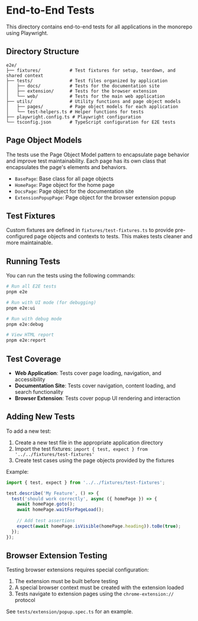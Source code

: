 # End-to-End Tests

This directory contains end-to-end tests for all applications in the monorepo using Playwright.

## Directory Structure

```
e2e/
├── fixtures/           # Test fixtures for setup, teardown, and shared context
├── tests/              # Test files organized by application
│   ├── docs/           # Tests for the documentation site
│   ├── extension/      # Tests for the browser extension
│   └── web/            # Tests for the main web application
├── utils/              # Utility functions and page object models
│   ├── pages/          # Page object models for each application
│   └── test-helpers.ts # Helper functions for tests
├── playwright.config.ts # Playwright configuration
└── tsconfig.json       # TypeScript configuration for E2E tests
```

## Page Object Models

The tests use the Page Object Model pattern to encapsulate page behavior and improve test maintainability. Each page has its own class that encapsulates the page's elements and behaviors.

- `BasePage`: Base class for all page objects
- `HomePage`: Page object for the home page
- `DocsPage`: Page object for the documentation site
- `ExtensionPopupPage`: Page object for the browser extension popup

## Test Fixtures

Custom fixtures are defined in `fixtures/test-fixtures.ts` to provide pre-configured page objects and contexts to tests. This makes tests cleaner and more maintainable.

## Running Tests

You can run the tests using the following commands:

```bash
# Run all E2E tests
pnpm e2e

# Run with UI mode (for debugging)
pnpm e2e:ui

# Run with debug mode
pnpm e2e:debug

# View HTML report
pnpm e2e:report
```

## Test Coverage

- **Web Application**: Tests cover page loading, navigation, and accessibility
- **Documentation Site**: Tests cover navigation, content loading, and search functionality
- **Browser Extension**: Tests cover popup UI rendering and interaction

## Adding New Tests

To add a new test:

1. Create a new test file in the appropriate application directory
2. Import the test fixtures: `import { test, expect } from '../../fixtures/test-fixtures'`
3. Create test cases using the page objects provided by the fixtures

Example:

```typescript
import { test, expect } from '../../fixtures/test-fixtures';

test.describe('My Feature', () => {
  test('should work correctly', async ({ homePage }) => {
    await homePage.goto();
    await homePage.waitForPageLoad();
    
    // Add test assertions
    expect(await homePage.isVisible(homePage.heading)).toBe(true);
  });
});
```

## Browser Extension Testing

Testing browser extensions requires special configuration:

1. The extension must be built before testing
2. A special browser context must be created with the extension loaded
3. Tests navigate to extension pages using the `chrome-extension://` protocol

See `tests/extension/popup.spec.ts` for an example.
